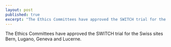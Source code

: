 ```yaml
---
layout: post
published: true
excerpt: "The Ethics Committees have approved the SWITCH trial for the Swiss sites Bern, Lugano, Geneva and Lucerne"
---
```


The Ethics Committees have approved the SWITCH trial for the Swiss sites Bern, Lugano, Geneva and Lucerne.
